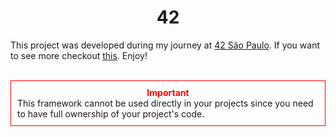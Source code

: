 
<h1 align="center"><b> 42</b></h1>

This project was developed during my journey at [42 São Paulo](https://github.com/42sp). If you want to see more checkout [this](https://github.com/brenohildebrand/42). Enjoy!

</br>

<div style="padding:10px; border: 1px solid red;tex">
	<div style="text-align: center; color: red"><strong>Important</strong></div>
	This framework cannot be used directly in your projects since you need to have full ownership of your project's code.
</div>
